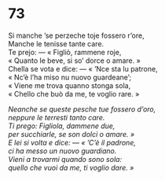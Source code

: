 # 73
  
Si manche ’se perzeche toje fossero r’ore,  
Manche le tenisse tante care.  
Te prejo: — « Figliò, rammene roje,  
« Quanto le beve, si so’ dorce o amare. »  
Chella se vota e dice: — « ’Nce sta lu patrone,  
« Nc’è l’ha miso nu nuovo guardeane’;  
« Viene me trova quanno stonga sola,  
« Chello che buò da me, te voglio rare. »

*Neanche se queste pesche tue fossero d’oro,  
neppure le terresti tanto care.  
Ti prego: Figliola, dammene due,  
per succhiarle, se son dolci o amare. »  
E lei si volta e dice: — « ’C’è il padrone,  
ci ha messo un nuovo guardiano.  
Vieni a trovarmi quando sono sola:  
quello che vuoi da me, ti voglio dare. »*



